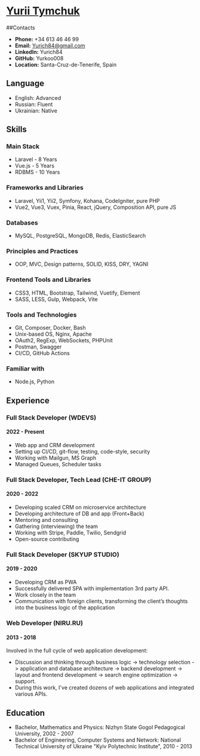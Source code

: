 # [Yurii Tymchuk](https://yurich84.github.io)

##Contacts

- **Phone:** +34 613 46 46 99 
- **Email:** Yurich84@gmail.com
- **LinkedIn:** Yurich84
- **GitHub:** Yurkoo008
- **Location:** Santa-Cruz-de-Tenerife, Spain

## Language

- English: Advanced
- Russian: Fluent
- Ukrainian: Native

## Skills

### Main Stack

- Laravel - 8 Years
- Vue.js - 5 Years
- RDBMS - 10 Years

### Frameworks and Libraries

- Laravel, Yii1, Yii2, Symfony, Kohana, CodeIgniter, pure PHP
- Vue2, Vue3, Vuex, Pinia, React, jQuery, Composition API, pure JS

### Databases

- MySQL, PostgreSQL, MongoDB, Redis, ElasticSearch

### Principles and Practices

- OOP, MVC, Design patterns, SOLID, KISS, DRY, YAGNI

### Frontend Tools and Libraries

- CSS3, HTML, Bootstrap, Tailwind, Vuetify, Element
- SASS, LESS, Gulp, Webpack, Vite

### Tools and Technologies

- Git, Composer, Docker, Bash
- Unix-based OS, Nginx, Apache
- OAuth2, RegExp, WebSockets, PHPUnit
- Postman, Swagger
- CI/CD, GitHub Actions

### Familiar with

- Node.js, Python

## Experience

### Full Stack Developer (WDEVS)
#### 2022 - Present

- Web app and CRM development
- Setting up CI/CD, git-flow, testing, code-style, security
- Working with Mailgun, MS Graph
- Managed Queues, Scheduler tasks

### Full Stack Developer, Tech Lead (CHE-IT GROUP)
#### 2020 - 2022

- Developing scaled CRM on microservice architecture
- Developing architecture of DB and app (Front+Back)
- Mentoring and consulting
- Gathering (interviewing) the team
- Working with Stripe, Paddle, Twilio, Sendgrid
- Open-source contributing

### Full Stack Developer (SKYUP STUDIO)
#### 2019 - 2020

- Developing CRM as PWA
- Successfully delivered SPA with implementation 3rd party API.
- Work closely in the team
- Communication with foreign clients, transforming the client’s thoughts into the business logic of the application

### Web Developer (NIRU.RU)
#### 2013 - 2018

Involved in the full cycle of web application development:

- Discussion and thinking through business logic -> technology selection -> application and database architecture -> backend development -> layout and frontend development -> search engine optimization -> support.
- During this work, I've created dozens of web applications and integrated various APIs.

## Education

- Bachelor, Mathematics and Physics: Nizhyn State Gogol Pedagogical University, 2002 - 2007
- Bachelor of Engineering, Computer Systems and Network: National Technical University of Ukraine "Kyiv Polytechnic Institute", 2010 - 2013

